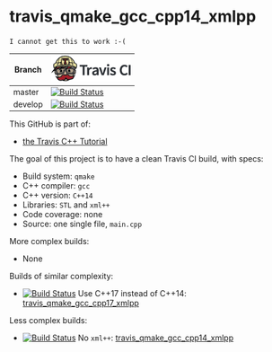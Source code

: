 # travis_qmake_gcc_cpp14_xmlpp

```
I cannot get this to work :-(
```

Branch|[![Travis CI logo](TravisCI.png)](https://travis-ci.org)
---|---
master|[![Build Status](https://travis-ci.org/richelbilderbeek/travis_qmake_gcc_cpp14_xmlpp.svg?branch=master)](https://travis-ci.org/richelbilderbeek/travis_qmake_gcc_cpp14_xmlpp)
develop|[![Build Status](https://travis-ci.org/richelbilderbeek/travis_qmake_gcc_cpp14_xmlpp.svg?branch=develop)](https://travis-ci.org/richelbilderbeek/travis_qmake_gcc_cpp14_xmlpp)

This GitHub is part of:

 * [the Travis C++ Tutorial](https://github.com/richelbilderbeek/travis_cpp_tutorial)
 
The goal of this project is to have a clean Travis CI build, with specs:
 * Build system: `qmake`
 * C++ compiler: `gcc`
 * C++ version: `C++14`
 * Libraries: `STL` and `xml++`
 * Code coverage: none
 * Source: one single file, `main.cpp`

More complex builds:

 * None

Builds of similar complexity:

 * [![Build Status](https://travis-ci.org/richelbilderbeek/travis_qmake_gcc_cpp17_xmlpp.svg?branch=master)](https://travis-ci.org/richelbilderbeek/travis_qmake_gcc_cpp17_xmlpp) Use C++17 instead of C++14: [travis_qmake_gcc_cpp17_xmlpp](https://www.github.com/richelbilderbeek/travis_qmake_gcc_cpp17_xmlpp)

Less complex builds:

 * [![Build Status](https://travis-ci.org/richelbilderbeek/travis_qmake_gcc_cpp14.svg?branch=master)](https://travis-ci.org/richelbilderbeek/travis_qmake_gcc_cpp14) No `xml++`: [travis_qmake_gcc_cpp14_xmlpp](https://www.github.com/richelbilderbeek/travis_qmake_gcc_cpp14_xmlpp)
